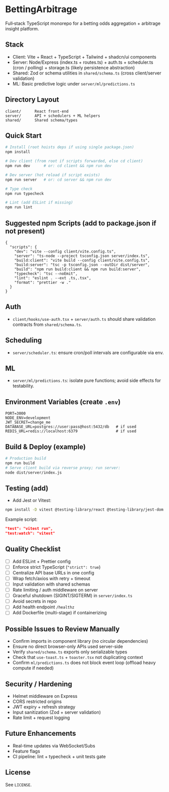 # BettingArbitrage

Full‑stack TypeScript monorepo for a betting odds aggregation + arbitrage insight platform.

## Stack
- Client: Vite + React + TypeScript + Tailwind + shadcn/ui components
- Server: Node/Express (index.ts + routes.ts) + auth.ts + scheduler.ts (cron / polling) + storage.ts (likely persistence abstraction)
- Shared: Zod or schema utilities in `shared/schema.ts` (cross client/server validation)
- ML: Basic predictive logic under `server/ml/predictions.ts`

## Directory Layout
```
client/      React front-end
server/      API + schedulers + ML helpers
shared/      Shared schema/types
```

## Quick Start
```bash
# Install (root hoists deps if using single package.json)
npm install

# Dev client (from root if scripts forwarded, else cd client)
npm run dev      # or: cd client && npm run dev

# Dev server (hot reload if script exists)
npm run server   # or: cd server && npm run dev

# Type check
npm run typecheck

# Lint (add ESLint if missing)
npm run lint
```

## Suggested npm Scripts (add to package.json if not present)
```jsonc
{
  "scripts": {
    "dev": "vite --config client/vite.config.ts",
    "server": "ts-node --project tsconfig.json server/index.ts",
    "build:client": "vite build --config client/vite.config.ts",
    "build:server": "tsc -p tsconfig.json --outDir dist/server",
    "build": "npm run build:client && npm run build:server",
    "typecheck": "tsc --noEmit",
    "lint": "eslint . --ext .ts,.tsx",
    "format": "prettier -w ."
  }
}
```

## Auth
- `client/hooks/use-auth.tsx` + `server/auth.ts` should share validation contracts from `shared/schema.ts`.

## Scheduling
- `server/scheduler.ts`: ensure cron/poll intervals are configurable via env.

## ML
- `server/ml/predictions.ts`: isolate pure functions; avoid side effects for testability.

## Environment Variables (create `.env`)
```
PORT=3000
NODE_ENV=development
JWT_SECRET=change_me
DATABASE_URL=postgres://user:pass@host:5432/db   # if used
REDIS_URL=redis://localhost:6379                 # if used
```

## Build & Deploy (example)
```bash
# Production build
npm run build
# Serve client build via reverse proxy; run server:
node dist/server/index.js
```

## Testing (add)
- Add Jest or Vitest:
```bash
npm install -D vitest @testing-library/react @testing-library/jest-dom
```
Example script:
```json
"test": "vitest run",
"test:watch": "vitest"
```

## Quality Checklist
- [ ] Add ESLint + Prettier config
- [ ] Enforce strict TypeScript (`"strict": true`)
- [ ] Centralize API base URLs in one config
- [ ] Wrap fetch/axios with retry + timeout
- [ ] Input validation with shared schemas
- [ ] Rate limiting / auth middleware on server
- [ ] Graceful shutdown (SIGINT/SIGTERM) in `server/index.ts`
- [ ] Avoid secrets in repo
- [ ] Add health endpoint `/healthz`
- [ ] Add Dockerfile (multi-stage) if containerizing

## Possible Issues to Review Manually
- Confirm imports in component library (no circular dependencies)
- Ensure no direct browser-only APIs used server-side
- Verify `shared/schema.ts` exports only serializable types
- Check that `use-toast.ts` + `toaster.tsx` not duplicating context
- Confirm `ml/predictions.ts` does not block event loop (offload heavy compute if needed)

## Security / Hardening
- Helmet middleware on Express
- CORS restricted origins
- JWT expiry + refresh strategy
- Input sanitization (Zod + server validation)
- Rate limit + request logging

## Future Enhancements
- Real-time updates via WebSocket/Subs
- Feature flags
- CI pipeline: lint + typecheck + unit tests gate

## License
See `LICENSE`.